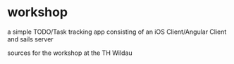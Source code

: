 # workshop

a simple TODO/Task tracking app consisting of an iOS Client/Angular Client and sails server

sources for the workshop at the TH Wildau
